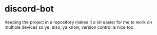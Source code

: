 # discord-bot
Keeping the project in a repository makes it a lot easier for me to work on multiple devices so ye.  also, ya know, version control is nice too.
